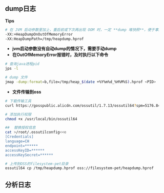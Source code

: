 ## dump日志

**Tips**
```bash
# 在 JVM 启动参数里加上，重启前或下次再出现 OOM 时，一定 **dump 堆快照**，便于事后分析
-XX:+HeapDumpOnOutOfMemoryError
-XX:HeapDumpPath=/tmp/heapdump.hprof
```


- **jvm启动参数没有自动dump的情况下，需要手动dump**
- **在OutOfMemoryError报错时，及时执行以下命令**
``` bash 
# 查询java进程pid
jps -l 

# dump 文件
jmap -dump:format=b,file=/tmp/heap_$(date +%Y%m%d_%H%M%S).hprof <PID>

```

- **文件传输到oss**
``` bash
# 下载传输工具
curl https://gosspublic.alicdn.com/ossutil/1.7.13/ossutil64?spm=5176.8466032.services.dutil-linux64.19931450VCDPki -o /usr/local/bin/ossutil64
``` 

``` bash 
# 添加执行权限
chmod +x /usr/local/bin/ossutil64
``` 

``` bash 
##  替换授权信息
cat >/root/.ossutilconfig<<e
[Credentials]
language=CH
endpoint=******
accessKeyID=******
accessKeySecret=******
``` 

``` bash
# 上传到OSS的filesystem-pet目录
ossutil64 cp /tmp/heapdump.hprof oss://filesystem-pet/heapdump.hprof
``` 


## 分析日志


